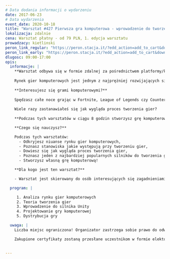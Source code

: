 ```yaml
---
# Data dodania informacji o wydarzeniu
date: 2017-06-23
# Data wydarzenia
event_date: 2020-10-18
title: "Warsztat #427 Pierwsza gra komputerowa - wprowadzenie do tworzenia gier"
lokalizacja: zdalnie
cena: Warsztat płatny - od 79 PLN, 1. edycja warsztatu
prowadzacy: kietlinski
peron_link_regular: "https://peron.stacja.it/?edd_action=add_to_cart&download_id=3119&edd_options[price_id]=1"
peron_link_early: "https://peron.stacja.it/?edd_action=add_to_cart&download_id=3119&edd_options[price_id]=2"
dlugosc: 09:00-17:00
opis:
  informacje: |
    **Warsztat odbywa się w formie zdalnej za pośrednictwem platformy/komunikatora online, z wykorzystaniem dźwięku, obrazu z kamery, udostępniania ekranu komputera prowadzącego i uczestników.** 
        
    Rynek gier komputerowych jest jednym z najprężniej rozwijających się mediów rozrywkowych, który w roku 2018 został wyceniony na 135 mld dolarów poprawiając swój wynik z poprzedniego roku o 11%. Zainteresowanie grami niepowstrzymanie wzrasta, zasypując nas codziennie setkami nowych tytułów wydanych zarówno na platformy komputerowe, konsolowe i mobilne, między innymi przez nieustannie zmniejszający się próg wejścia do tworzenia gier komputerowych przez popularyzację tak zwanych silników do gier.
    
    **Interesujesz się grami komputerowymi?**
    
    Spędzasz całe noce grając w Fortnite, League of Legends czy Counter Strike GO?
    
    Wiele razy zastanawiałeś się jak wygląda proces tworzenia gier? 
    
    **Podczas tych warsztatów w ciągu 8 godzin stworzysz grę komputerową na podstawie własnego pomysłu!**

    **Czego się nauczysz?**

    Podczas tych warsztatów: 
      - Odkryjesz niuanse rynku gier komputerowych, 
      - Poznasz stanowiska jakie występują przy tworzeniu gier, 
      - Dowiesz się jak wygląda proces tworzenia gier, 
      - Poznasz jeden z najbardziej popularnych silników do tworzenia gier - Unity, 
      - Stworzysz własną grę komputerową! 

    **Dla kogo jest ten warsztat?**

    - Warsztat jest skierowany do osób interesujących się zagadnieniami tworzenia gier komputerowych oraz osób, które chciałyby stworzyć własną grę komputerową. Jeśli interesują Cię gry, zastanawiasz się co sprawia, że ludzik na ekranie skacze jak wciskamy spację, a piłka stacza się po skale jakby działała na nią prawdziwa fizyka, to jest to szkolenie właśnie dla Ciebie! 

  program: |

     1. Analiza rynku gier komputerowych
     2. Teoria tworzenia gier
     3. Wprowadzenie do silnika Unity
     4. Projektowanie gry komputerowej
     5. Dystrybucja gry

  uwaga: |
    Liczba miejsc ograniczona! Organizator zastrzega sobie prawo do odwołania wydarzenia w przypadku niezgłoszenia się minimalnej liczby uczestników.

    Zakupione certyfikaty zostaną przesłane uczestnikom w formie elektoronicznej po warsztacie. Jeśli chcesz otrzymać zakupiony certyfikat w formie papierowej, zgłoś to mailowo na adres kontakt@stacja.it. 
    

---
```

